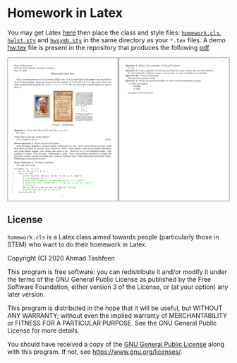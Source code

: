 # Homework in Latex

You may get Latex [here](https://tug.org/texlive/) then place the class  and style files: [`homework.cls`](./src/homework.cls), [`hwlst.sty`](./src/hwlst.sty) and [`hwsymb.sty`](./src/hwsymb.sty) in the same directory as your `*.tex` files. A demo [hw.tex](./test/hw.tex) file is present in the repository that produces the following [pdf](./test/hw.pdf).

<img src="./media/screenshot.png" align="center" />

## License

`homework.cls` is a Latex class aimed towards people (particularly those in STEM) who want to do their homework in Latex.

Copyright (C) 2020  Ahmad Tashfeen

This program is free software: you can redistribute it and/or modify
it under the terms of the GNU General Public License as published by
the Free Software Foundation, either version 3 of the License, or
(at your option) any later version.

This program is distributed in the hope that it will be useful,
but WITHOUT ANY WARRANTY; without even the implied warranty of
MERCHANTABILITY or FITNESS FOR A PARTICULAR PURPOSE.  See the
GNU General Public License for more details.

You should have received a copy of the [GNU General Public License](COPYING)
along with this program.  If not, see <https://www.gnu.org/licenses/>.
